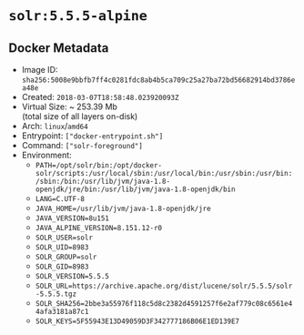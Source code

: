 # `solr:5.5.5-alpine`

## Docker Metadata

- Image ID: `sha256:5008e9bbfb7ff4c0281fdc8ab4b5ca709c25a27ba72bd56682914bd3786ea48e`
- Created: `2018-03-07T18:58:48.023920093Z`
- Virtual Size: ~ 253.39 Mb  
  (total size of all layers on-disk)
- Arch: `linux`/`amd64`
- Entrypoint: `["docker-entrypoint.sh"]`
- Command: `["solr-foreground"]`
- Environment:
  - `PATH=/opt/solr/bin:/opt/docker-solr/scripts:/usr/local/sbin:/usr/local/bin:/usr/sbin:/usr/bin:/sbin:/bin:/usr/lib/jvm/java-1.8-openjdk/jre/bin:/usr/lib/jvm/java-1.8-openjdk/bin`
  - `LANG=C.UTF-8`
  - `JAVA_HOME=/usr/lib/jvm/java-1.8-openjdk/jre`
  - `JAVA_VERSION=8u151`
  - `JAVA_ALPINE_VERSION=8.151.12-r0`
  - `SOLR_USER=solr`
  - `SOLR_UID=8983`
  - `SOLR_GROUP=solr`
  - `SOLR_GID=8983`
  - `SOLR_VERSION=5.5.5`
  - `SOLR_URL=https://archive.apache.org/dist/lucene/solr/5.5.5/solr-5.5.5.tgz`
  - `SOLR_SHA256=2bbe3a55976f118c5d8c2382d4591257f6e2af779c08c6561e44afa3181a87c1`
  - `SOLR_KEYS=5F55943E13D49059D3F342777186B06E1ED139E7`
